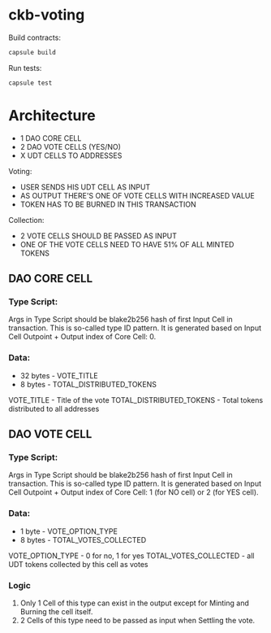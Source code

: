 # ckb-voting

Build contracts:

``` sh
capsule build
```

Run tests:

``` sh
capsule test
```

# Architecture

- 1 DAO CORE CELL
- 2 DAO VOTE CELLS (YES/NO)
- X UDT CELLS TO ADDRESSES

Voting:
- USER SENDS HIS UDT CELL AS INPUT
- AS OUTPUT THERE'S ONE OF VOTE CELLS WITH INCREASED VALUE
- TOKEN HAS TO BE BURNED IN THIS TRANSACTION

Collection:
- 2 VOTE CELLS SHOULD BE PASSED AS INPUT
- ONE OF THE VOTE CELLS NEED TO HAVE 51% OF ALL MINTED TOKENS

## DAO CORE CELL

### Type Script:

Args in Type Script should be blake2b256 hash of first Input Cell in transaction. This is so-called type ID pattern. It is generated based on Input Cell Outpoint + Output index of Core Cell: 0.

### Data:
- 32 bytes - VOTE_TITLE
- 8 bytes - TOTAL_DISTRIBUTED_TOKENS

VOTE_TITLE - Title of the vote
TOTAL_DISTRIBUTED_TOKENS - Total tokens distributed to all addresses

## DAO VOTE CELL

### Type Script:

Args in Type Script should be blake2b256 hash of first Input Cell in transaction. This is so-called type ID pattern. It is generated based on Input Cell Outpoint + Output index of Core Cell: 1 (for NO cell) or 2 (for YES cell).

### Data:
- 1 byte - VOTE_OPTION_TYPE
- 8 bytes - TOTAL_VOTES_COLLECTED

VOTE_OPTION_TYPE - 0 for no, 1 for yes
TOTAL_VOTES_COLLECTED - all UDT tokens collected by this cell as votes

### Logic

1. Only 1 Cell of this type can exist in the output except for Minting and Burning the cell itself.
2. 2 Cells of this type need to be passed as input when Settling the vote.